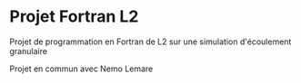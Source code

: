 # Projet Fortran L2
Projet de programmation en Fortran de L2 sur une simulation d'écoulement granulaire

Projet en commun avec Nemo Lemare
